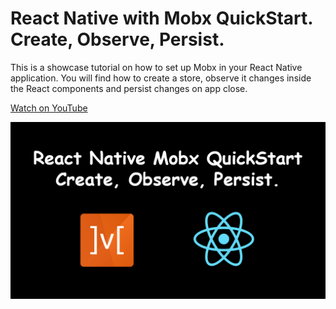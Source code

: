 # React Native with Mobx QuickStart. Create, Observe, Persist. 

This is a showcase tutorial on how to set up Mobx in your React Native application. You will find how to create a store, observe it changes inside the React components and persist changes on app close. 

[Watch on YouTube](https://youtu.be/N7QbRgaIdEY)

![Image thumbnail - React Native with Mobx QuickStart. Create, Observe, Persist](./docs/thumb.jpg)
